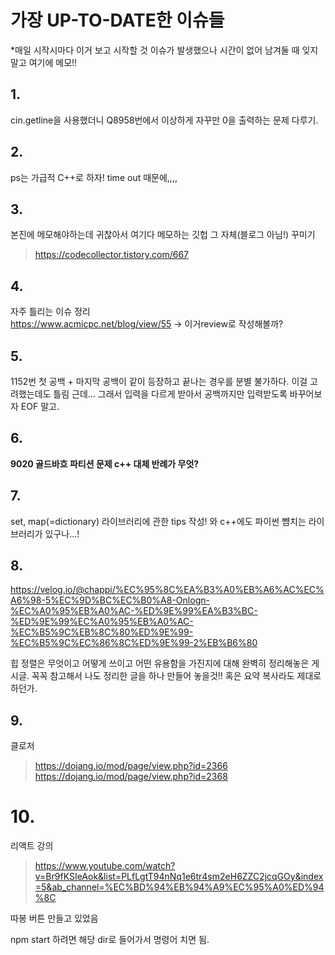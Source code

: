 # 가장 UP-TO-DATE한 이슈들
*매일 시작시마다 이거 보고 시작할 것
이슈가 발생했으나 시간이 없어 남겨둘 때 잊지말고 여기에 메모!!

## 1.
cin.getline을 사용했더니 Q8958번에서 이상하게 자꾸만 0을 출력하는 문제 다루기.

## 2.
ps는 가급적 C++로 하자! time out 때문에,,,,

## 3.
본진에 메모해야하는데 귀찮아서 여기다 메모하는 깃헙 그 자체(블로그 아님!) 꾸미기
> https://codecollector.tistory.com/667

## 4.
자주 틀리는 이슈 정리   
https://www.acmicpc.net/blog/view/55 -> 이거review로 작성해볼까?

## 5.
1152번 첫 공백 + 마지막 공백이 같이 등장하고 끝나는 경우를 분별 불가하다. 이걸 고려했는데도 틀림 근데...
그래서 입력을 다르게 받아서 공백까지만 입력받도록 바꾸어보자 EOF 말고.

## 6. 
__9020 골드바흐 파티션 문제 c++ 대체 반례가 무엇?__

## 7.
set, map(=dictionary) 라이브러리에 관한 tips 작성!
와 c++에도 파이썬 뺨치는 라이브러리가 있구나...!

## 8.
https://velog.io/@chappi/%EC%95%8C%EA%B3%A0%EB%A6%AC%EC%A6%98-5%EC%9D%BC%EC%B0%A8-Onlogn-%EC%A0%95%EB%A0%AC-%ED%9E%99%EA%B3%BC-%ED%9E%99%EC%A0%95%EB%A0%AC-%EC%B5%9C%EB%8C%80%ED%9E%99-%EC%B5%9C%EC%86%8C%ED%9E%99-2%EB%B6%80

힙 정렬은 무엇이고 어떻게 쓰이고 어떤 유용함을 가진지에 대해 완벽히 정리해놓은 게시글. 꼭꼭 참고해서 나도 정리한 글을 하나 만들어 놓을것!! 혹은 요약 복사라도 제대로 하던가.

## 9.

클로저
>https://dojang.io/mod/page/view.php?id=2366
>https://dojang.io/mod/page/view.php?id=2368

# 10.

리액트 강의

> https://www.youtube.com/watch?v=Br9fKSIeAok&list=PLfLgtT94nNq1e6tr4sm2eH6ZZC2jcqGOy&index=5&ab_channel=%EC%BD%94%EB%94%A9%EC%95%A0%ED%94%8C

따봉 버튼 만들고 있었음

npm start 하려면 해당 dir로 들어가서 명령어 치면 됨.